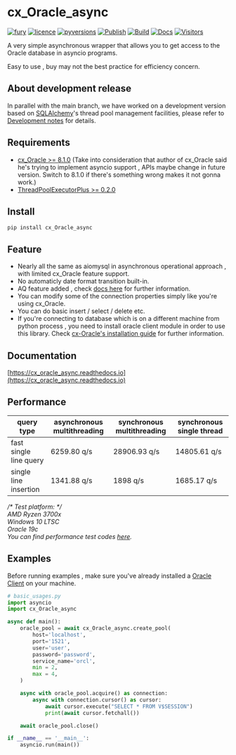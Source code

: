 # cx_Oracle_async
[![fury](https://img.shields.io/pypi/v/cx-Oracle-async.svg)](https://pypi.org/project/cx-Oracle-async/)
[![licence](https://img.shields.io/github/license/GoodManWEN/cx_Oracle_async)](https://github.com/GoodManWEN/cx_Oracle_async/blob/master/LICENSE)
[![pyversions](https://img.shields.io/pypi/pyversions/cx-Oracle-async.svg)](https://pypi.org/project/cx-Oracle-async/)
[![Publish](https://github.com/GoodManWEN/cx_Oracle_async/workflows/Publish/badge.svg)](https://github.com/GoodManWEN/cx_Oracle_async/actions?query=workflow:Publish)
[![Build](https://github.com/GoodManWEN/cx_Oracle_async/workflows/Build/badge.svg)](https://github.com/GoodManWEN/cx_Oracle_async/actions?query=workflow:Build)
[![Docs](https://readthedocs.org/projects/cx-oracle-async/badge/?version=latest)](https://readthedocs.org/projects/cx-oracle-async/)
[![Visitors](https://visitor-badge.glitch.me/badge?page_id=goodmanwen.cx_Oracle_async&style=flat-square&color=0088cc)](https://github.com/GoodManWEN/cx_Oracle_async/)

A very simple asynchronous wrapper that allows you to get access to the Oracle database in asyncio programs.

Easy to use , buy may not the best practice for efficiency concern.

## About development release
In parallel with the main branch, we have worked on a development version based on [SQLAlchemy](https://github.com/sqlalchemy/sqlalchemy)'s thread pool management facilities, please refer to [Development notes](https://github.com/GoodManWEN/cx_Oracle_async/blob/dev/misc/Development_notes.md) for details. 

## Requirements
- [cx_Oracle >= 8.1.0](https://github.com/oracle/python-cx_Oracle) (Take into consideration that author of cx_Oracle said he's trying to implement asyncio support , APIs maybe change in future version. Switch to 8.1.0 if there's something wrong makes it not gonna work.)
- [ThreadPoolExecutorPlus >= 0.2.0](https://github.com/GoodManWEN/ThreadPoolExecutorPlus)

## Install

    pip install cx_Oracle_async

## Feature
- Nearly all the same as aiomysql in asynchronous operational approach , with limited cx_Oracle feature support.
- No automaticly date format transition built-in.
- AQ feature added , check [docs here](https://cx_oracle_async.readthedocs.io/en/latest/user_guide/advancedfeatures.html#oracle-advanced-queuing-aq) for further information.
- You can modify some of the connection properties simply like you're using cx_Oracle. 
- You can do basic insert / select / delete etc.
- If you're connecting to database which is on a different machine from python process , you need to install oracle client module in order to use this library. Check [cx-Oracle's installation guide](https://cx-oracle.readthedocs.io/en/latest/user_guide/installation.html) for further information.

## Documentation

[https://cx_oracle_async.readthedocs.io](https://cx_oracle_async.readthedocs.io)

## Performance
query type | asynchronous multithreading | synchronous multithreading | synchronous single thread
-|-|-|-
fast single line query | 6259.80 q/s | 28906.93 q/s | 14805.61 q/s
single line insertion | 1341.88 q/s | 1898 q/s | 1685.17 q/s

*/\* Test platform: \*/*<br>
*AMD Ryzen 3700x*<br>
*Windows 10 LTSC*<br>
*Oracle 19c*<br>
*You can find performance test codes [here](https://github.com/GoodManWEN/cx_Oracle_async/blob/main/misc).*

## Examples
Before running examples , make sure you've already installed a [Oracle Client](https://cx-oracle-async.readthedocs.io/en/latest/user_guide/quickstart.html#install-oracle-client) on your machine.
```Python
# basic_usages.py
import asyncio
import cx_Oracle_async

async def main():
    oracle_pool = await cx_Oracle_async.create_pool(
        host='localhost', 
        port='1521',
        user='user', 
        password='password',
        service_name='orcl', 
        min = 2,
        max = 4,
    )

    async with oracle_pool.acquire() as connection:
        async with connection.cursor() as cursor:
            await cursor.execute("SELECT * FROM V$SESSION")
            print(await cursor.fetchall())

    await oracle_pool.close()

if __name__ == '__main__':
    asyncio.run(main())
```

